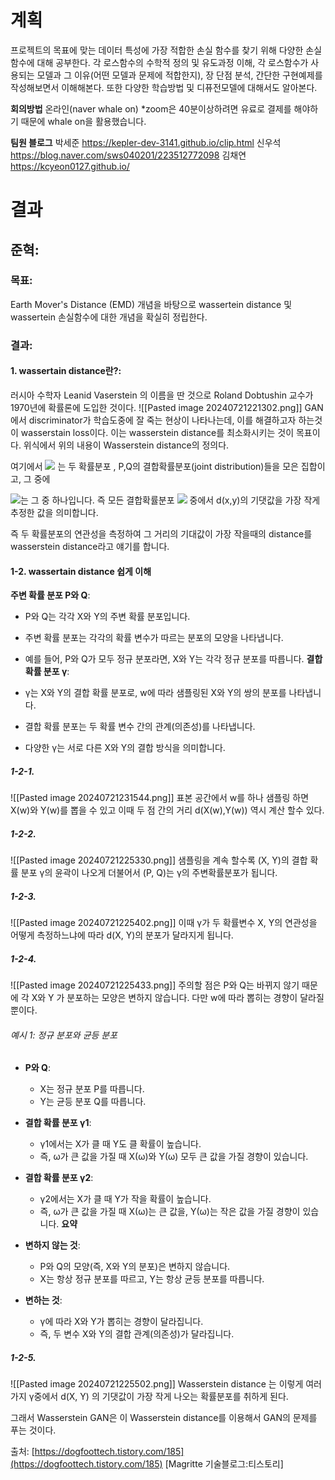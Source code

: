 # 계획
프로젝트의 목표에 맞는 데이터 특성에 가장 적합한 손실 함수를 찾기 위해 다양한 손실함수에 대해 공부한다. 각 로스함수의 수학적 정의 및 유도과정 이해, 각 로스함수가 사용되는 모델과 그 이유(어떤 모델과 문제에 적합한지), 장 단점 분석, 간단한 구현예제를 작성해보면서 이해해본다. 또한 다양한 학습방법 및 디퓨전모델에 대해서도 알아본다.

**회의방법**
온라인(naver whale on) *zoom은 40분이상하려면 유료로 결제를 해야하기 때문에 whale on을 활용했습니다.

**팀원 블로그**
박세준 https://kepler-dev-3141.github.io/clip.html
신우석 https://blog.naver.com/sws040201/223512772098
김채연 https://kcyeon0127.github.io/


# 결과

## 준혁: 
### 목표:
 Earth Mover's Distance (EMD) 개념을 바탕으로 wassertein distance 및 wassertein 손실함수에 대한 개념을 확실히 정립한다.
 
### 결과:
#### **1. wassertain distance란?:**
러시아 수학자 Leanid Vaserstein 의 이름을 딴 것으로 Roland Dobtushin 교수가 1970년에 확률론에 도입한 것이다.
![[Pasted image 20240721221302.png]]
GAN에서 discriminator가 학습도중에 잘 죽는 현상이 나타나는데, 이를 해결하고자 하는것이 wasserstain loss이다. 이는 wasserstein distance를 최소화시키는 것이 목표이다.
위식에서 위의 내용이 Wasserstein distance의 정의다.

여기에서 ![](https://t1.daumcdn.net/cfile/tistory/9984A03359A4215B2E) 는 두 확률분포 , P,Q의 결합확률분포(joint distribution)들을 모은 집합이고, 그 중에 

![](https://t1.daumcdn.net/cfile/tistory/991E073359A4217412)는 그 중 하나입니다. 즉 모든 결합확률분포 ![](https://t1.daumcdn.net/cfile/tistory/9951703359A4218E22) 중에서 d(x,y)의 기댓값을 가장 작게 추정한 값을 의미합니다. 

즉 두 확률분포의 연관성을 측정하여 그 거리의 기대값이 가장 작을때의 distance를 wasserstein distance라고 얘기를 합니다. 

#### 1-2.  wassertain distance 쉽게 이해

**주변 확률 분포 P와 Q**:

- P와 Q는 각각 X와 Y의 주변 확률 분포입니다.
- 주변 확률 분포는 각각의 확률 변수가 따르는 분포의 모양을 나타냅니다.
- 예를 들어, P와 Q가 모두 정규 분포라면, X와 Y는 각각 정규 분포를 따릅니다.
**결합 확률 분포 γ**:

- γ는 X와 Y의 결합 확률 분포로, w에 따라 샘플링된 X와 Y의 쌍의 분포를 나타냅니다.
- 결합 확률 분포는 두 확률 변수 간의 관계(의존성)를 나타냅니다.
- 다양한 γ는 서로 다른 X와 Y의 결합 방식을 의미합니다.
##### 1-2-1.
![[Pasted image 20240721231544.png]]
표본 공간에서 w를 하나 샘플링 하면 X(w)와 Y(w)를 뽑을 수 있고 이때 두 점 간의 거리 d(X(w),Y(w)) 역시 계산 할수 있다.
##### 1-2-2.
![[Pasted image 20240721225330.png]]
샘플링을 계속 할수록 (X, Y)의 결합 확률 분포 γ의 윤곽이 나오게 더불어서 (P, Q)는 γ의 주변확률분포가 됩니다.
##### 1-2-3.
![[Pasted image 20240721225402.png]]
이때 γ가 두 확률변수 X, Y의 연관성을 어떻게 측정하느냐에 따라 d(X, Y)의 분포가 달라지게 됩니다.
##### 1-2-4.
![[Pasted image 20240721225433.png]]
주의할 점은 P와 Q는 바뀌지 않기 때문에 각 X와 Y 가 분포하는 모양은 변하지 않습니다. 다만 w에 따라 뽑히는 경향이 달라질 뿐이다.

###### 예시 1: 정규 분포와 균등 분포

- **P와 Q**:
    
    - X는 정규 분포 P를 따릅니다.
    - Y는 균등 분포 Q를 따릅니다.
- **결합 확률 분포 γ1​**:
    
    - γ1​에서는 X가 클 때 Y도 클 확률이 높습니다.
    - 즉, ω가 큰 값을 가질 때 X(ω)와 Y(ω) 모두 큰 값을 가질 경향이 있습니다.
- **결합 확률 분포 γ2​**:
    
    - γ2​에서는 X가 클 때 Y가 작을 확률이 높습니다.
    - 즉, ω가 큰 값을 가질 때 X(ω)는 큰 값을, Y(ω)는 작은 값을 가질 경향이 있습니다.
**요약**

- **변하지 않는 것**:
    
    - P와 Q의 모양(즉, X와 Y의 분포)은 변하지 않습니다.
    - X는 항상 정규 분포를 따르고, Y는 항상 균등 분포를 따릅니다.
- **변하는 것**:
    
    - γ에 따라 X와 Y가 뽑히는 경향이 달라집니다.
    - 즉, 두 변수 X와 Y의 결합 관계(의존성)가 달라집니다.
##### 1-2-5.
![[Pasted image 20240721225502.png]]
Wasserstein distance 는 이렇게 여러가지 γ중에서 d(X, Y) 의 기댓값이 가장 작게 나오는 확률분포를 취하게 된다.

그래서 Wasserstein GAN은 이 Wasserstein distance를 이용해서 GAN의 문제를 푸는 것이다.

출처: [https://dogfoottech.tistory.com/185](https://dogfoottech.tistory.com/185) [Magritte 기술블로그:티스토리]
